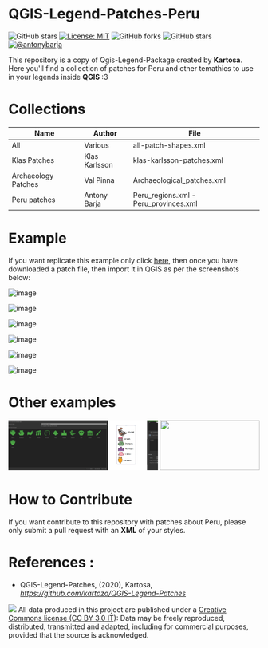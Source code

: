 # QGIS-Legend-Patches-Peru


![GitHub stars](https://img.shields.io/github/stars/qgis/QGIS?color=blue&label=qgis%3A%3Astarts&logo=qgis&logoColor=green)
[![License: MIT](https://img.shields.io/badge/License-MIT-yellow.svg)](https://opensource.org/licenses/MIT)
![GitHub forks](https://img.shields.io/github/forks/barja8/QGIS-Patches-Peru?style=plastic)
![GitHub stars](https://img.shields.io/github/stars/barja8/QGIS-Patches-Peru?color=green&style=plastic)
<a href="https://www.linkedin.com/in/antonybarja/"><img alt="@antonybarja" 
src="https://img.shields.io/badge/Autor-Antony%20M.%20Barja-lightgrey" /></a>

This repository is a copy of Qgis-Legend-Package created by **Kartosa**.
Here you'll find a collection of patches for Peru and other temathics to use in your legends inside **QGIS** :3 

# Collections

Name | Author | File
-----|--------|-------
All  | Various | all-patch-shapes.xml
Klas Patches | Klas Karlsson | klas-karlsson-patches.xml
Archaeology Patches | Val Pinna | Archaeological_patches.xml
Peru patches | Antony Barja | Peru_regions.xml - Peru_provinces.xml

# Example

If you want replicate this example only click [here](https://github.com/barja8/QGIS-Patches-Peru/tree/master/TopoMap), then once you have downloaded a patch file, then import it in QGIS as per the screenshots below:

![image](https://github.com/barja8/Friends/blob/master/QGIS/Img/patches/img01.png?raw=true)


![image](https://github.com/barja8/Friends/blob/master/QGIS/Img/patches/img02.png?raw=true)

![image](https://github.com/barja8/Friends/blob/master/QGIS/Img/patches/img03.png?raw=true)

![image](https://github.com/barja8/Friends/blob/master/QGIS/Img/patches/img04.png?raw=true)

![image](https://github.com/barja8/Friends/blob/master/QGIS/Img/patches/img05.png?raw=true)

![image](https://github.com/barja8/Friends/blob/master/QGIS/Img/patches/TopoMap.png?raw=true)

# Other examples 

<img src = 'https://github.com/ValPinnaSardinia/Archaeological-Legend-Patches-for-QGIS-3.14/raw/master/2020-05-01_195506.jpg' width = 200 height = 100 align = 'left'>

<img src = 'https://github.com/ValPinnaSardinia/Archaeological-Legend-Patches-for-QGIS-3.14/raw/master/11111.jpg' width = 100 height = 100 align = 'righ'>

<img src = 'https://github.com/barja8/Friends/raw/master/QGIS/Img/peru_provinces.png?raw=true' width = 200 height = 100 align = 'righ'>

# How to Contribute
 If you want contribute to this repository with patches about Peru, please only submit a pull request with an **XML** of your styles.

# References : 

* QGIS-Legend-Patches, (2020), Kartosa, *https://github.com/kartoza/QGIS-Legend-Patches*

![](https://github.com/barja8/Friends/blob/master/QGIS/Img/icons/istat88x31.png?raw=true) All data produced in this project are published under a [Creative Commons license (CC BY 3.0 IT)]((https://creativecommons.org/share-your-work/)): Data may be freely reproduced, distributed, transmitted and adapted, including for commercial purposes, provided that the source is acknowledged.
